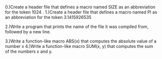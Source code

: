 0.)Create a header file that defines a macro named SIZE as an abbreviation for the token 1024
.
1.)Create a header file that defines a macro named PI as an abbreviation for the token 3.1415926535

2.)Write a program that prints the name of the file it was compiled from, followed by a new line.

3.)Write a function-like macro ABS(x) that computes the absolute value of a number x
4.)Write a function-like macro SUM(x, y) that computes the sum of the numbers x and y.

